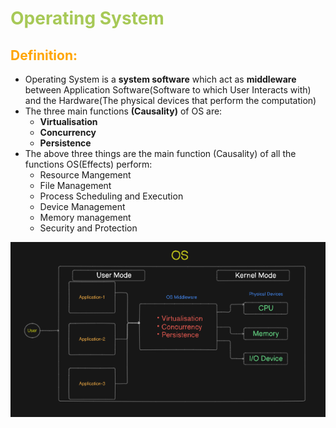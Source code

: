 # <span style="color:#a7c957"> **Operating System** </span>

## <span style="color:orange"> Definition:</span>

- Operating System is a **system software** which act as **middleware** between Application Software(Software to which User Interacts with) and the Hardware(The physical devices that perform the computation)
- The three main functions **(Causality)** of OS are:
  - **Virtualisation**
  - **Concurrency**
  - **Persistence**
- The above three things are the main function (Causality) of all the functions OS(Effects) perform:
  - Resource Mangement
  - File Management
  - Process Scheduling and Execution
  - Device Management
  - Memory management
  - Security and Protection

![OS Diagram](img/OS.png)
